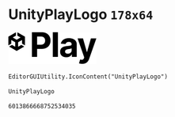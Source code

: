 # UnityPlayLogo `178x64`
<img src="/img/UnityPlayLogo.png" width=178 height=64>

``` CSharp
EditorGUIUtility.IconContent("UnityPlayLogo")
```
```
UnityPlayLogo
```
```
6013866668752534035
```
